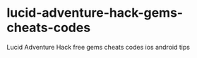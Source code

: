 # lucid-adventure-hack-gems-cheats-codes
Lucid Adventure Hack free gems cheats codes ios android tips
